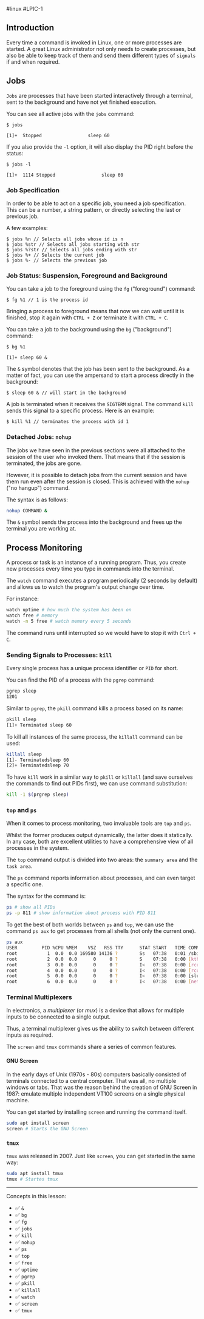 #linux #LPIC-1 

## Introduction
Every time a command is invoked in Linux, one or more processes are started. A great Linux administrator not only needs to create processes, but also be able to keep track of them and send them different types of `signals` if and when required.

## Jobs
`Jobs` are processes that have been started interactively through a terminal, sent to the background and have not yet finished execution.

You can see all active jobs with the `jobs` command:

```shell
$ jobs

[1]+  Stopped                 sleep 60
```

If you also provide the `-l` option, it will also display the PID right before the status:

```shell
$ jobs -l

[1]+  1114 Stopped                 sleep 60
```

### Job Specification
In order to be able to act on a specific job, you need a job specification. This can be a number, a string pattern, or directly selecting the last or previous job.

A few examples:

```shell
$ jobs %n // Selects all jobs whose id is n
$ jobs %str // Selects all jobs starting with str
$ jobs %?str // Selects all jobs ending with str
$ jobs %+ // Selects the current job
$ jobs %- // Selects the previous job
```

### Job Status: Suspension, Foreground and Background
You can take a job to the foreground using the `fg` ("foreground") command:

```shell
$ fg %1 // 1 is the process id
```

Bringing a process to foreground means that now we can wait until it is finished, stop it again with `CTRL + Z` or terminate it with `CTRL + C`.

You can take a job to the background using the `bg` ("background") command:

```shell
$ bg %1

[1]+ sleep 60 &
```

The `&` symbol denotes that the job has been sent to the background. As a matter of fact, you can use the ampersand to start a process directly in the background:

```shell
$ sleep 60 & // will start in the background
```

A job is terminated when it receives the `SIGTERM` signal. The command `kill` sends this signal to a specific process. Here is an example:

```shell
$ kill %1 // terminates the process with id 1
```

### Detached Jobs: `nohup`
The jobs we have seen in the previous sections were all attached to the session of the user who invoked them. That means that if the session is terminated, the jobs are gone.

However, it is possible to detach jobs from the current session and have them run even after the session is closed. This is achieved with the `nohup` ("no hangup") command.

The syntax is as follows:

```bash
nohup COMMAND &
```
The `&` symbol sends the process into the background and frees up the terminal you are working at.


## Process Monitoring
A process or task is an instance of a running program. Thus, you create new processes every time you type in commands into the terminal.

The `watch` command executes a program periodically (2 seconds by default) and allows us to watch the program's output change over time.

For instance:

```bash
watch uptime # how much the system has been on
watch free # memory
watch -n 5 free # watch memory every 5 seconds
```

The command runs until interrupted so we would have to stop it with `Ctrl + C`.

### Sending Signals to Processes: `kill`
Every single process has a unique process identifier or `PID` for short.

You can find the PID of a process with the `pgrep` command:

```bash
pgrep sleep
1201
```
Similar to `pgrep`, the `pkill` command kills a process based on its name:

```bash
pkill sleep
[1]+ Terminated sleep 60
```

To kill all instances of the same process, the `killall` command can be used:

```bash
killall sleep
[1]- Terminatedsleep 60
[2]+ Terminatedsleep 70
```
To have `kill` work in a similar way to `pkill` or `killall` (and save ourselves the commands to find out PIDs first), we can use command substitution:

```bash
kill -1 $(prgrep sleep)
```

### `top` and `ps`
When it comes to process monitoring, two invaluable tools are `top` and `ps`.

Whilst the former produces output dynamically, the latter does it statically. In any case, both are excellent utilities to have a comprehensive view of all processes in the system.

The `top` command output is divided into two areas: the `summary area` and the `task area`.

The `ps` command reports information about processes, and can even target a specific one.

The syntax for the command is:

```bash
ps # show all PIDs
ps -p 811 # show information about process with PID 811
```
To get the best of both worlds between `ps` and `top`, we can use the command `ps aux` to get processes from all shells (not only the current one).

```bash
ps aux
USER         PID %CPU %MEM    VSZ   RSS TTY      STAT START   TIME COMMAND
root           1  0.0  0.0 169580 14136 ?        Ss   07:38   0:01 /sbin/init sp
root           2  0.0  0.0      0     0 ?        S    07:38   0:00 [kthreadd]
root           3  0.0  0.0      0     0 ?        I<   07:38   0:00 [rcu_gp]
root           4  0.0  0.0      0     0 ?        I<   07:38   0:00 [rcu_par_gp]
root           5  0.0  0.0      0     0 ?        I<   07:38   0:00 [slub_flushwq
root           6  0.0  0.0      0     0 ?        I<   07:38   0:00 [netns]
```
### Terminal Multiplexers
In electronics, a *multiplexer* (or *mux*) is a device that allows for multiple inputs to be connected to a single output.

Thus, a terminal multiplexer gives us the ability to switch between different inputs as required.

The `screen` and `tmux` commands share a series of common features.

#### GNU Screen
In the early days of Unix (1970s - 80s) computers basically consisted of terminals connected to a central computer. That was all, no multiple windows or tabs. That was the reason behind the creation of GNU Screen in 1987: emulate multiple independent VT100 screens on a single physical machine.

You can get started by installing `screen` and running the command itself.

```bash
sudo apt install screen
screen # Starts the GNU Screen
```
### `tmux`

`tmux` was released in 2007.  Just like `screen`, you can get started in the same way:

```bash
sudo apt install tmux
tmux # Startes tmux
```

---

Concepts in this lesson:
-   ✅ `&`
-   ✅ `bg`
-   ✅ `fg`
-   ✅ `jobs`
-   ✅ `kill`
-   ✅ `nohup`
-   ✅ `ps`
-   ✅ `top`
-   ✅ `free`
-   ✅ `uptime`
-   ✅ `pgrep`
-   ✅ `pkill`
-   ✅ `killall`
-   ✅  `watch`
-   ✅ `screen`
-   ✅ `tmux`